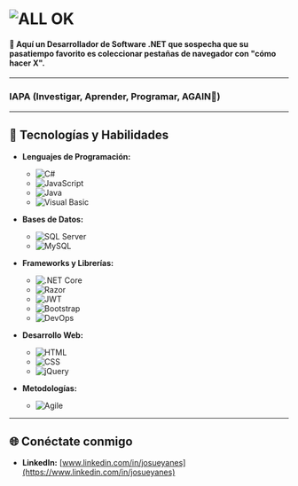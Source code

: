 # ![ALL OK](https://media0.giphy.com/media/v1.Y2lkPTc5MGI3NjExeDVvaTFxcTYxNzI2cGwwN3FqdnljZXFid2c3cTQzNWRtMm04NDlzbyZlcD12MV9pbnRlcm5hbF9naWZfYnlfaWQmY3Q9Zw/13HgwGsXF0aiGY/giphy.gif)
 
#### 👋 Aquí un Desarrollador de Software .NET que sospecha que su pasatiempo favorito es coleccionar pestañas de navegador con "cómo hacer X". 
***

### **IAPA (Investigar, Aprender, Programar, AGAIN🔄)**

***

## 🚀 Tecnologías y Habilidades

* **Lenguajes de Programación:**

    * ![C#](https://img.shields.io/badge/C%23-239120?style=for-the-badge&logo=c-sharp&logoColor=white)
    * ![JavaScript](https://img.shields.io/badge/JavaScript-F7DF1E?style=for-the-badge&logo=javascript&logoColor=black)
    * ![Java](https://img.shields.io/badge/Java-007396?style=for-the-badge&logo=java&logoColor=white)
    * ![Visual Basic](https://img.shields.io/badge/Visual%20Basic-.NET-5C2D91?style=for-the-badge&logo=visual-studio&logoColor=white)
* **Bases de Datos:** 

    * ![SQL Server](https://img.shields.io/badge/SQL%20Server-CC2927?style=for-the-badge&logo=microsoft-sql-server&logoColor=white)
    * ![MySQL](https://img.shields.io/badge/MySQL-4479A1?style=for-the-badge&logo=mysql&logoColor=white)
* **Frameworks y Librerías:**

    * ![.NET Core](https://img.shields.io/badge/.NET%20Core-512BD4?style=for-the-badge&logo=dotnet&logoColor=white)
    * ![Razor](https://img.shields.io/badge/Razor-512BD4?style=for-the-badge&logo=dotnet&logoColor=white)
    * ![JWT](https://img.shields.io/badge/JWT-black?style=for-the-badge&logo=JSON%20web%20tokens)
    * ![Bootstrap](https://img.shields.io/badge/Bootstrap-563D7C?style=for-the-badge&logo=bootstrap&logoColor=white)
    * ![DevOps](https://img.shields.io/badge/DevOps-0077B9?style=for-the-badge&logo=devops&logoColor=white) 
* **Desarrollo Web:**

    * ![HTML](https://img.shields.io/badge/HTML-E34F26?style=for-the-badge&logo=html5&logoColor=white)
    * ![CSS](https://img.shields.io/badge/CSS-1572B6?style=for-the-badge&logo=css3&logoColor=white)
    * ![jQuery](https://img.shields.io/badge/jQuery-0769AD?style=for-the-badge&logo=jquery&logoColor=white)
* **Metodologías:**
    * ![Agile](https://img.shields.io/badge/Agile-2091EB?style=for-the-badge&logo=jira&logoColor=white)

---

## 🌐 Conéctate conmigo

* **LinkedIn:** [www.linkedin.com/in/josueyanes](https://www.linkedin.com/in/josueyanes)
